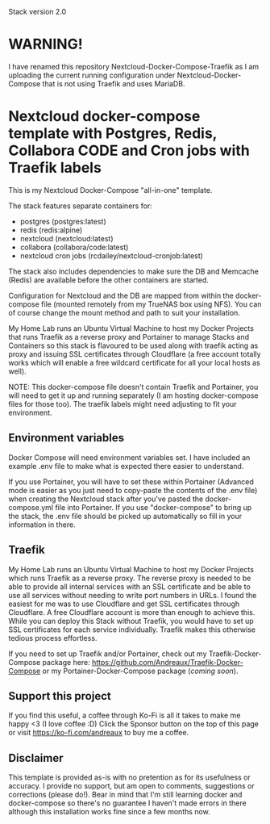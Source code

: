 Stack version 2.0

# WARNING!
I have renamed this repository Nextcloud-Docker-Compose-Traefik as I am uploading the current running configuration under Nextcloud-Docker-Compose that is not using Traefik and uses MariaDB.

# Nextcloud docker-compose template with Postgres, Redis, Collabora CODE and Cron jobs with Traefik labels

This is my Nextcloud Docker-Compose "all-in-one" template.

The stack features separate containers for:
- postgres (postgres:latest)
- redis (redis:alpine)
- nextcloud (nextcloud:latest)
- collabora (collabora/code:latest)
- nextcloud cron jobs (rcdailey/nextcloud-cronjob:latest)

The stack also includes dependencies to make sure the DB and Memcache (Redis) are available before the other containers are started.

Configuration for Nextcloud and the DB are mapped from within the docker-compose file (mounted remotely from my TrueNAS box using NFS). You can of course change the mount method and path to suit your installation.

My Home Lab runs an Ubuntu Virtual Machine to host my Docker Projects that runs Traefik as a reverse proxy and Portainer to manage Stacks and Containers so this stack is flavoured to be used along with traefik acting as proxy and issuing SSL certificates through Cloudflare (a free account totally works which will enable a free wildcard certificate for all your local hosts as well).

NOTE:
This docker-compose file doesn't contain Traefik and Portainer, you will need to get it up and running separately (I am hosting docker-compose files for those too).
The traefik labels might need adjusting to fit your environment.

## Environment variables

Docker Compose will need environment variables set. I have included an example .env file to make what is expected there easier to understand.

If you use Portainer, you will have to set these within Portainer (Advanced mode is easier as you just need to copy-paste the contents of the .env file) when creating the Nextcloud stack after you've pasted the docker-compose.yml file into Portainer. If you use "docker-compose" to bring up the stack, the .env file should be picked up automatically so fill in your information in there.

## Traefik

My Home Lab runs an Ubuntu Virtual Machine to host my Docker Projects which runs Traefik as a reverse proxy. The reverse proxy is needed to be able to provide all internal services with an SSL certificate and be able to use all services without needing to write port numbers in URLs. I found the easiest for me was to use Cloudflare and get SSL certificates through Cloudflare. A free Cloudflare account is more than enough to achieve this. While you can deploy this Stack without Traefik, you would have to set up SSL certificates for each service individually. Traefik makes this otherwise tedious process effortless.

If you need to set up Traefik and/or Portainer, check out my Traefik-Docker-Compose package here: https://github.com/Andreaux/Traefik-Docker-Compose or my Portainer-Docker-Compose package (*coming soon*).

## Support this project

If you find this useful, a coffee through Ko-Fi is all it takes to make me happy <3 (I love coffee :D) Click the Sponsor button on the top of this page or visit https://ko-fi.com/andreaux to buy me a coffee.

## Disclaimer

This template is provided as-is with no pretention as for its usefulness or accuracy. I provide no support, but am open to comments, suggestions or corrections (please do!). Bear in mind that I'm still learning docker and docker-compose so there's no guarantee I haven't made errors in there although this installation works fine since a few months now.
